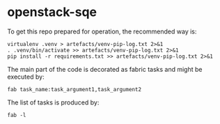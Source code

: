 openstack-sqe
=============

To get this repo prepared for operation, the recommended way is:

    virtualenv .venv > artefacts/venv-pip-log.txt 2>&1
    . .venv/bin/activate >> artefacts/venv-pip-log.txt 2>&1
    pip install -r requirements.txt >> artefacts/venv-pip-log.txt 2>&1

The main part of the code is decorated as fabric tasks and might be executed by:

    fab task_name:task_argument1,task_argument2

The list of tasks is produced by:

    fab -l


